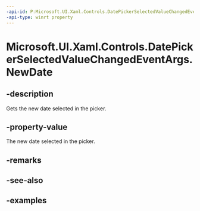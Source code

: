 ```yaml
---
-api-id: P:Microsoft.UI.Xaml.Controls.DatePickerSelectedValueChangedEventArgs.NewDate
-api-type: winrt property
---
```


<!-- Property syntax.
public IReference<DateTime> NewDate { get; }
-->

# Microsoft.UI.Xaml.Controls.DatePickerSelectedValueChangedEventArgs.NewDate

## -description

Gets the new date selected in the picker.

## -property-value

The new date selected in the picker.

## -remarks

## -see-also

## -examples

